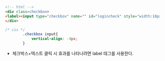 ```html
<!-- html -->
<div class=checkbox>
<label><input type="checkbox" name="" id="logincheck" style="width:18px; height:18px;" value="1"><span class="loginMaintain">로그인 상태 유지</span></label>
</div>
```
  
```css
/* css */
		.checkbox input{
			vertical-align: -4px;
		}
```

*  체크박스+텍스트 클릭 시 효과를 나타나려면 label 태그를 사용한다.

